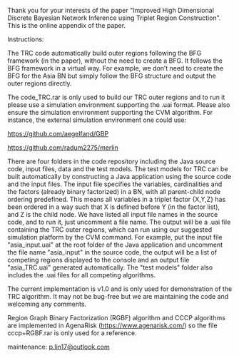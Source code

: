 Thank you for your interests of the paper "Improved High Dimensional Discrete Bayesian Network Inference using Triplet Region Construction". This is the online appendix of the paper.

Instructions:

The TRC code automatically build outer regions following the BFG framework (in the paper), without the need to create a BFG. It follows the BFG framework in a virtual way. For example, we don’t need to create the BFG for the Asia BN but simply follow the BFG structure and output the outer regions directly. 

The code_TRC.rar is only used to build our TRC outer regions and to run it please use a simulation environment supporting the .uai format. Please also ensure the simulation environment supporting the CVM algorithm. For instance, the external simulation environment one could use:

https://github.com/aegelfand/GBP

https://github.com/radum2275/merlin

There are four folders in the code repository including the Java source code, input files, data and the test models. The test models for TRC can be built automatically by constructing a Java application using the source code and the input files. The input file specifies the variables, cardinalities and the factors (already binary factorized) in a BN, with all parent-child node ordering predefined. This means all variables in a triplet factor {X,Y,Z} has been ordered in a way such that X is defined before Y (in the factor list), and Z is the child node. We have listed all input file names in the source code, and to run it, just uncomment a file name. The output will be a .uai file containing the TRC outer regions, which can run using our suggested simulation platform by the CVM command.
For example, put the input file "asia_input.uai" at the root folder of the Java application and uncomment the file name "asia_input" in the source code, the output will be a list of competing regions displayed to the console and an output file "asia_TRC.uai" generated automatically. The "test models" folder also includes the .uai files for all competing algorithms.

The current implementation is v1.0 and is only used for demonstration of the TRC algorithm. It may not be bug-free but we are maintaining the code and welcoming any comments.

Region Graph Binary Factorization (RGBF) algorithm and CCCP algorithms are implemented in AgenaRisk (https://www.agenarisk.com/) so the file cccp+RGBF.rar is only used for a reference. 

maintenance: p.lin17@outlook.com
